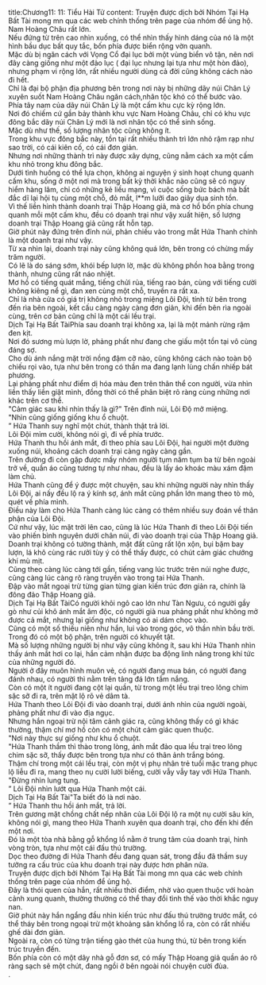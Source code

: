 title:Chương11: 11: Tiểu Hài Tử
content:
Truyện được dịch bởi Nhóm Tại Hạ Bất Tài mong mn qua các web chính thống trên page của nhóm để ủng hộ.<br>Nam Hoàng Châu rất lớn.<br>Nếu đứng từ trên cao nhìn xuống, có thể nhìn thấy hình dáng của nó là một hình bầu dục bất quy tắc, bốn phía được biển rộng vờn quanh.<br>Mặc dù bị ngăn cách với Vọng Cổ đại lục bởi một vùng biển vô tận, nên nơi đây càng giống như một đảo lục ( đại lục nhưng lại tựa như một hòn đảo), nhưng phạm vi rộng lớn, rất nhiều người dùng cả đời cũng không cách nào đi hết.<br>Chỉ là đại bộ phận địa phương bên trong nơi này bị những dãy núi Chân Lý xuyên suốt Nam Hoàng Châu ngăn cách,nhân tộc khó có thể bước vào.<br>Phía tây nam của dãy núi Chân Lý là một cấm khu cực kỳ rộng lớn.<br>Nơi đó chiếm cứ gần bảy thành khu vực Nam Hoàng Châu, chỉ có khu vực đông bắc dãy núi Chân Lý mới là nơi nhân tộc có thể sinh sống.<br>Mặc dù như thế, số lượng nhân tộc cũng không ít.<br>Trong khu vực đông bắc này, tồn tại rất nhiều thành trì lớn nhỏ rậm rạp như sao trời, có cái kiên cố, có cái đơn giản.<br>Nhưng nơi những thành trì này được xây dựng, cũng nằm cách xa một cấm khu nhỏ trong khu đông bắc.<br>Dưới tình huống có thể lựa chọn, không ai nguyện ý sinh hoạt chung quanh cấm khu, sống ở một nơi mà trong bất kỳ thời khắc nào cũng sẽ có nguy hiểm hàng lâm, chỉ có những kẻ liều mạng, vì cuộc sống bức bách mà bất đắc dĩ lại hội tụ cùng một chỗ, đỏ mắt, l**m lưỡi đao giãy dụa sinh tồn.<br>Vì thế liền hình thành doanh trại Thập Hoang giả, mà cơ hồ bốn phía chung quanh mỗi một cấm khu, đều có doanh trại như vậy xuất hiện, số lượng doanh trại Thập Hoang giả cũng rất hỗn tạp.<br>Giờ phút này đứng trên đỉnh núi, phản chiếu vào trong mắt Hứa Thanh chính là một doanh trại như vậy.<br>Từ xa nhìn lại, doanh trại này cũng không quá lớn, bên trong có chừng mấy trăm người.<br>Có lẽ là do sáng sớm, khói bếp lượn lờ, mặc dù không phồn hoa bằng trong thành, nhưng cũng rất náo nhiệt.<br>Mơ hồ có tiếng quát mắng, tiếng chửi rủa, tiếng rao bán, cùng với tiếng cười không kiêng nể gì, đan xen cùng một chỗ, truyền ra rất xa.<br>Chỉ là nhà cửa có giá trị không nhỏ trong miệng Lôi Đội, tính từ bên trong đến rìa bên ngoài, kết cấu càng ngày càng đơn giản, khi đến bên rìa ngoài cùng, trên cơ bản cũng chỉ là một cái lều trại.<br>Dịch Tại Hạ Bất TàiPhía sau doanh trại không xa, lại là một mảnh rừng rậm đen kịt.<br>Nơi đó sương mù lượn lờ, phảng phất như đang che giấu một tồn tại vô cùng đáng sợ.<br>Cho dù ánh nắng mặt trời nồng đậm cỡ nào, cũng không cách nào toàn bộ chiếu rọi vào, tựa như bên trong có thần ma đang lạnh lùng chấn nhiếp bát phương.<br>Lại phảng phất như điểm dị hóa màu đen trên thân thể con người, vừa nhìn liền thấy liền giật mình, đồng thời có thể phân biệt rõ ràng cùng những nơi khác trên cơ thể.<br>"Cảm giác sau khi nhìn thấy là gì?" Trên đỉnh núi, Lôi Độ mở miệng.<br>"Nhìn cũng giống giống khu ổ chuột.<br>” Hứa Thanh suy nghĩ một chút, thành thật trả lời.<br>Lôi Đội mỉm cười, không nói gì, đi về phía trước.<br>Hứa Thanh thu hồi ánh mắt, đi theo phía sau Lôi Đội, hai người một đường xuống núi, khoảng cách doanh trại càng ngày càng gần.<br>Trên đường đi còn gặp được mấy nhóm người tụm năm tụm ba từ bên ngoài trở về, quần áo cũng tương tự như nhau, đều là lấy áo khoác màu xám đậm làm chủ.<br>Hứa Thanh cũng để ý được một chuyện, sau khi những người này nhìn thấy Lôi Đội, ai nấy đều lộ ra ý kính sợ, ánh mắt cũng phần lớn mang theo tò mò, quét về phía mình.<br>Điều này làm cho Hứa Thanh càng lúc càng có thêm nhiều suy đoán về thân phận của Lôi Đội.<br>Cứ như vậy, lúc mặt trời lên cao, cũng là lúc Hứa Thanh đi theo Lôi Đội tiến vào phiến bình nguyên dưới chân núi, đi vào doanh trại của Thập Hoang giả.<br>Doanh trại không có tường thành, mặt đất cũng rất lộn xộn, bụi bặm bay lượn, lá khô cùng rác rưởi tùy ý có thể thấy được, có chút cảm giác chướng khí mù mịt.<br>Cũng theo càng lúc càng tới gần, tiếng vang lúc trước trên núi nghe được, cũng càng lúc càng rõ ràng truyền vào trong tai Hứa Thanh.<br>Đập vào mắt ngoại trừ từng gian từng gian kiến trúc đơn giản ra, chính là đông đảo Thập Hoang giả.<br>Dịch Tại Hạ Bất TàiCó người khôi ngô cao lớn như Tàn Ngưu, có người gầy gò như củi khô ánh mắt âm độc, có người già nua phảng phất như không mở được cả mắt, nhưng lại giống như không có ai dám chọc vào.<br>Cũng có một số thiếu niên như hắn, lui vào trong góc, vô thần nhìn bầu trời.<br>Trong đó có một bộ phận, trên người có khuyết tật.<br>Mà số lượng những người bị như vậy cũng không ít, sau khi Hứa Thanh nhìn thấy ánh mắt hơi co lại, hắn cảm nhận được ba động linh năng trong khí tức của những người đó.<br>Người ở đây muôn hình muôn vẻ, có người đang mua bán, có người đang đánh nhau, có người thì nằm trên tảng đá lớn tắm nắng.<br>Còn có một ít người đang cột lại quần, từ trong một lều trại treo lông chim sặc sỡ đi ra, trên mặt lộ rõ vẻ dâm tà.<br>Hứa Thanh theo Lôi Đội đi vào doanh trại, dưới ánh nhìn của người ngoài, phảng phất như đi vào địa ngục.<br>Nhưng hắn ngoại trừ nội tâm cảnh giác ra, cũng không thấy có gì khác thường, thậm chí mơ hồ còn có một chút cảm giác quen thuộc.<br>"Nơi này thực sự giống như khu ổ chuột.<br>"Hứa Thanh thầm thì thào trong lòng, ánh mắt đảo qua lều trại treo lông chim sặc sỡ, thấy được bên trong tựa như có thân ảnh trắng bóng.<br>Thậm chí trong một cái lều trại, còn một vị phụ nhân trẻ tuổi mặc trang phục lộ liễu đi ra, mang theo nụ cười lười biếng, cười vẫy vẫy tay với Hứa Thanh.<br>"Đừng nhìn lung tung.<br>” Lôi Đội nhìn lướt qua Hứa Thanh một cái.<br>Dịch Tại Hạ Bất Tài"Ta biết đó là nơi nào.<br>” Hứa Thanh thu hồi ánh mắt, trả lời.<br>Trên gương mặt chồng chất nếp nhăn của Lôi Đội lộ ra một nụ cười sâu kín, không nói gì, mang theo Hứa Thanh xuyên qua doanh trại, cho đến khi đến một nơi.<br>Đó là một tòa nhà bằng gỗ khổng lồ nằm ở trung tâm của doanh trại, hình vòng tròn, tựa như một cái đấu thú trường.<br>Dọc theo đường đi Hứa Thanh đều đang quan sát, trong đầu đã thầm suy tưởng ra cấu trúc của khu doanh trại này được hơn phân nửa.<br>Truyện được dịch bởi Nhóm Tại Hạ Bất Tài mong mn qua các web chính thống trên page của nhóm để ủng hộ.<br>Đây là thói quen của hắn, rất nhiều thời điểm, nhờ vào quen thuộc với hoàn cảnh xung quanh, thường thường có thể thay đổi tình thế vào thời khắc nguy nan.<br>Giờ phút này hắn ngẩng đầu nhìn kiến trúc như đấu thú trường trước mắt, có thể tháy bên trong ngoại trừ một khoảng sân khổng lồ ra, còn có rất nhiều ghế dài đơn giản.<br>Ngoài ra, còn có từng trận tiếng gào thét của hung thú, từ bên trong kiến trúc truyền đến.<br>Bốn phía còn có một dãy nhà gỗ đơn sơ, có mấy Thập Hoang giả quần áo rõ ràng sạch sẽ một chút, đang ngồi ở bên ngoài nói chuyện cười đùa.<br>.<br>
